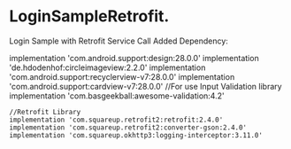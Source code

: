 # LoginSampleRetrofit.
Login Sample with Retrofit Service Call
Added Dependency:



  implementation 'com.android.support:design:28.0.0'
    implementation 'de.hdodenhof:circleimageview:2.2.0'
    implementation 'com.android.support:recyclerview-v7:28.0.0'
    implementation 'com.android.support:cardview-v7:28.0.0'
    //For use Input Validation library
    implementation 'com.basgeekball:awesome-validation:4.2'

    //Retrofit Library
    implementation 'com.squareup.retrofit2:retrofit:2.4.0'
    implementation 'com.squareup.retrofit2:converter-gson:2.4.0'
    implementation 'com.squareup.okhttp3:logging-interceptor:3.11.0'
